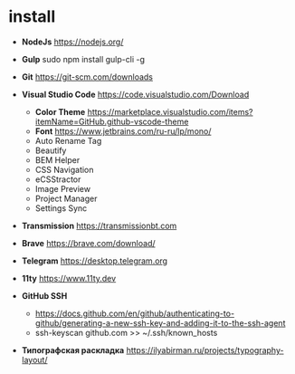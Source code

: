 # install

* **NodeJs**
https://nodejs.org/

* **Gulp**
sudo npm install gulp-cli -g

* **Git**
https://git-scm.com/downloads

* **Visual Studio Code**
https://code.visualstudio.com/Download 

  * **Color Theme** https://marketplace.visualstudio.com/items?itemName=GitHub.github-vscode-theme
  * **Font** https://www.jetbrains.com/ru-ru/lp/mono/
  * Auto Rename Tag
  * Beautify
  * BEM Helper
  * CSS Navigation
  * eCSStractor
  * Image Preview
  * Project Manager
  * Settings Sync

* **Transmission**
https://transmissionbt.com

* **Brave**
https://brave.com/download/ 

* **Telegram**
https://desktop.telegram.org

* **11ty**
https://www.11ty.dev

* **GitHub SSH**
  * https://docs.github.com/en/github/authenticating-to-github/generating-a-new-ssh-key-and-adding-it-to-the-ssh-agent
  * ssh-keyscan github.com >> ~/.ssh/known_hosts

* **Типографская раскладка**
https://ilyabirman.ru/projects/typography-layout/
